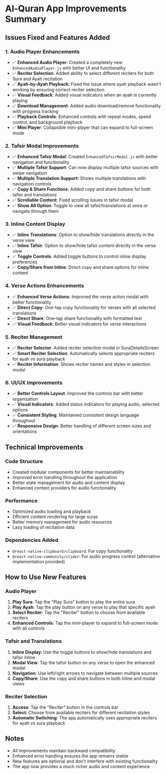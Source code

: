 # Al-Quran App Improvements Summary

## Issues Fixed and Features Added

### 1. Audio Player Enhancements

- ✅ **Enhanced Audio Player**: Created a completely new `EnhancedAudioPlayer.js` with better UI and functionality
- ✅ **Reciter Selection**: Added ability to select different reciters for both Sura and Ayah recitation
- ✅ **Ayah-by-Ayah Playback**: Fixed the issue where ayah playback wasn't working by ensuring correct reciter selection
- ✅ **Visual Feedback**: Added visual indicators when an ayah is currently playing
- ✅ **Download Management**: Added audio download/remove functionality with progress tracking
- ✅ **Playback Controls**: Enhanced controls with repeat modes, speed control, and background playback
- ✅ **Mini Player**: Collapsible mini-player that can expand to full-screen mode

### 2. Tafsir Modal Improvements

- ✅ **Enhanced Tafsir Modal**: Created `EnhancedTafsirModal.js` with better navigation and functionality
- ✅ **Multiple Tafsir Support**: Can now display multiple tafsir sources with swipe navigation
- ✅ **Multiple Translation Support**: Shows multiple translations with navigation controls
- ✅ **Copy & Share Functions**: Added copy and share buttons for both tafsir and translations
- ✅ **Scrollable Content**: Fixed scrolling issues in tafsir modal
- ✅ **Show All Option**: Toggle to view all tafsir/translations at once or navigate through them

### 3. Inline Content Display

- ✅ **Inline Translations**: Option to show/hide translations directly in the verse view
- ✅ **Inline Tafsir**: Option to show/hide tafsir content directly in the verse view
- ✅ **Toggle Controls**: Added toggle buttons to control inline display preferences
- ✅ **Copy/Share from Inline**: Direct copy and share options for inline content

### 4. Verse Actions Enhancements

- ✅ **Enhanced Verse Actions**: Improved the verse action modal with better functionality
- ✅ **Direct Copy**: One-tap copy functionality for verses with all selected translations
- ✅ **Direct Share**: One-tap share functionality with formatted text
- ✅ **Visual Feedback**: Better visual indicators for verse interactions

### 5. Reciter Management

- ✅ **Reciter Selector**: Added reciter selection modal in SuraDetailsScreen
- ✅ **Smart Reciter Selection**: Automatically selects appropriate reciters for ayah vs sura playback
- ✅ **Reciter Information**: Shows reciter names and styles in selection modal

### 6. UI/UX Improvements

- ✅ **Better Controls Layout**: Improved the controls bar with better organization
- ✅ **Visual Indicators**: Added status indicators for playing audio, selected options
- ✅ **Consistent Styling**: Maintained consistent design language throughout
- ✅ **Responsive Design**: Better handling of different screen sizes and orientations

## Technical Improvements

### Code Structure

- Created modular components for better maintainability
- Improved error handling throughout the application
- Better state management for audio and content display
- Enhanced context providers for audio functionality

### Performance

- Optimized audio loading and playback
- Efficient content rendering for large suras
- Better memory management for audio resources
- Lazy loading of recitation data

### Dependencies Added

- `@react-native-clipboard/clipboard`: For copy functionality
- `@react-native-community/slider`: For audio progress control (alternative implementation provided)

## How to Use New Features

### Audio Player

1. **Play Sura**: Tap the "Play Sura" button to play the entire sura
2. **Play Ayah**: Tap the play button on any verse to play that specific ayah
3. **Select Reciter**: Tap the "Reciter" button to choose from available reciters
4. **Enhanced Controls**: Tap the mini-player to expand to full-screen mode with all controls

### Tafsir and Translations

1. **Inline Display**: Use the toggle buttons to show/hide translations and tafsir inline
2. **Modal View**: Tap the tafsir button on any verse to open the enhanced modal
3. **Navigation**: Use left/right arrows to navigate between multiple sources
4. **Copy/Share**: Use the copy and share buttons in both inline and modal views

### Reciter Selection

1. **Access**: Tap the "Reciter" button in the controls bar
2. **Select**: Choose from available reciters for different recitation styles
3. **Automatic Switching**: The app automatically uses appropriate reciters for ayah vs sura playback

## Notes

- All improvements maintain backward compatibility
- Enhanced error handling ensures the app remains stable
- New features are optional and don't interfere with existing functionality
- The app now provides a much richer audio and content experience
